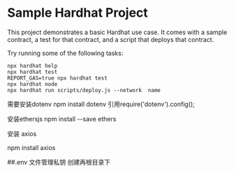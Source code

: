 # Sample Hardhat Project

This project demonstrates a basic Hardhat use case. It comes with a sample contract, a test for that contract, and a script that deploys that contract.

Try running some of the following tasks:

```shell
npx hardhat help
npx hardhat test
REPORT_GAS=true npx hardhat test
npx hardhat node
npx hardhat run scripts/deploy.js --network  name
```

需要安装dotenv
npm install dotenv 
引用require('dotenv').config();

安装ethersjs
npm install --save ethers


安装 axios

npm install axios


##.env 文件管理私钥 创建再根目录下


